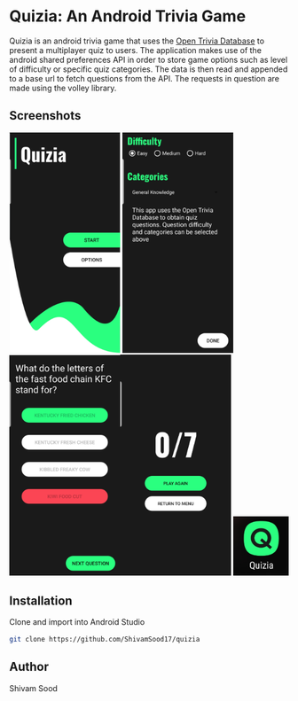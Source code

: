 # Quizia: An Android Trivia Game

Quizia is an android trivia game that uses the [Open Trivia Database](https://opentdb.com/) to present a multiplayer quiz to users. 
The application makes use of the android shared preferences API in order to store game options such as level of difficulty or specific quiz categories. 
The data is then read and appended to a base url to fetch questions from the API. The requests in question are made using the volley library.

## Screenshots
<img src="/screenshots/homescreen.jpg" width="200"> <img src="/screenshots/options.jpg" width="200"> 
<img src="/screenshots/trivia.jpg" width="200"><img src="/screenshots/end.jpg" width="200"> <img src="/screenshots/logo.jpg" width="100">

## Installation
Clone and import into Android Studio
```bash
git clone https://github.com/ShivamSood17/quizia
```

## Author 
Shivam Sood 
